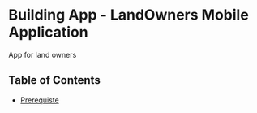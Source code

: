 # Building App - LandOwners Mobile Application
App for land owners

## Table of Contents
- [Prerequiste](#Prerequiste)
